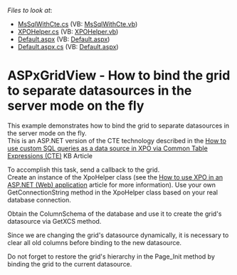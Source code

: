 <!-- default file list -->
*Files to look at*:

* [MsSqlWithCte.cs](./CS/WebSite/App_Code/MsSqlWithCte.cs) (VB: [MsSqlWithCte.vb](./VB/WebSite/App_Code/MsSqlWithCte.vb))
* [XPOHelper.cs](./CS/WebSite/App_Code/XPOHelper.cs) (VB: [XPOHelper.vb](./VB/WebSite/App_Code/XPOHelper.vb))
* [Default.aspx](./CS/WebSite/Default.aspx) (VB: [Default.aspx](./VB/WebSite/Default.aspx))
* [Default.aspx.cs](./CS/WebSite/Default.aspx.cs) (VB: [Default.aspx](./VB/WebSite/Default.aspx))
<!-- default file list end -->
# ASPxGridView - How to bind the grid to separate datasources in the server mode on the fly


<p>This example demonstrates how to bind the grid to separate datasources in the server mode on the fly.<br />
This is an ASP.NET  version of the CTE technology described in the <a href="https://www.devexpress.com/Support/Center/p/K18528">How to use custom SQL queries as a data source in XPO via Common Table Expressions (CTE)</a> KB Article<br />
</p><p>To accomplish this task, send a callback to the grid. <br />
Create an instance of the XpoHelper class (see the <a href="https://www.devexpress.com/Support/Center/p/K18061">How to use XPO in an ASP.NET (Web) application</a> article for more information). Use your own GetConnectionString method in the XpoHelper class based on your real database connection.</p><p>Obtain the ColumnSchema of the database and use it to create the grid's datasource via GetXCS method.<br />
</p><p>Since we are changing the grid's datasource dynamically, it is necessary to clear all old columns before binding to the new datasource.</p><p>Do not forget to restore the grid's hierarchy in the Page_Init method by binding the grid to the current datasource.</p>

<br/>


